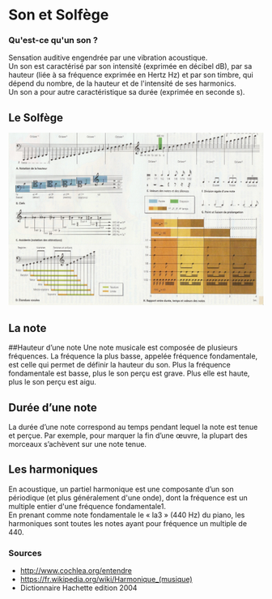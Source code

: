 # Son et Solfège

### Qu'est-ce qu'un son ?
Sensation auditive engendrée par une vibration acoustique.  
Un son est caractérisé par son intensité (exprimée en décibel dB), par sa hauteur (liée à sa fréquence exprimée en Hertz Hz) et par son timbre, qui dépend du nombre, de la hauteur et de l'intensité de ses harmonics.  
Un son a pour autre caractéristique sa durée (exprimée en seconde s).

## Le Solfège
<img src = "./Solfège.jpg" title = "solfège illustration" alt = "Solfège Illustration">

## La note

##Hauteur d’une note
Une note musicale est composée de plusieurs fréquences. La fréquence la plus basse, appelée fréquence fondamentale, est celle qui permet de définir la hauteur du son. Plus la fréquence fondamentale est basse, plus le son perçu est grave. Plus elle est haute, plus le son perçu est aigu.

## Durée d’une note
La durée d’une note correspond au temps pendant lequel la note est tenue et perçue. Par exemple, pour marquer la fin d’une œuvre, la plupart des morceaux s’achèvent sur une note tenue.

## Les harmoniques
En acoustique, un partiel harmonique est une composante d’un son périodique (et plus généralement d'une onde), dont la fréquence est un multiple entier d'une fréquence fondamentale1.  
En prenant comme note fondamentale le « la3 » (440 Hz) du piano, les harmoniques sont toutes les notes ayant pour fréquence un multiple de 440.

### Sources
* http://www.cochlea.org/entendre
* https://fr.wikipedia.org/wiki/Harmonique_(musique)
* Dictionnaire Hachette edition 2004